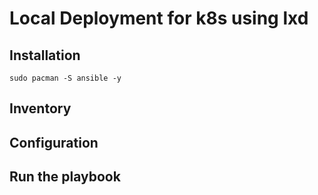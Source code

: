 # Local Deployment for k8s using lxd

## Installation

```
sudo pacman -S ansible -y
```

## Inventory

## Configuration

## Run the playbook

